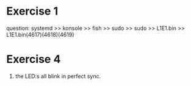 # Exercise 1
question:
systemd >> konsole >> fish >> sudo >> sudo >> L1E1.bin >> L1E1.bin(4617)(4618)(4619)


# Exercise 4
1) the LED:s all blink in perfect sync.
